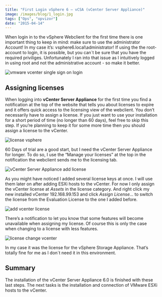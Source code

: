 ```yaml
---
title: "First Login vSphere 6 – vCSA (vCenter Server Appliance)"
image: /images/blog/1_login.jpg
tags: ["Ops", "opvizor"]
date: "2015-04-14"
---
```


When login in to the vSphere Webclient for the first time there is one important thing to keep in mind: make sure to use the administrator Account! In my case it’s: vsphere6.local\\administrator! If using the the root-account to login, it is possible, but you can´t be sure that you have the required priviliges. Unfortunately I ran into that issue as I intuitively logged in using root and not the administrative account - so make it better.

![vmware vcenter single sign on login](/images/blog/1_login.jpg)

## Assigning licenses

When logging into **vCenter Server Appliance** for the first time you find a notification at the top of the website that tells you about licenses to expire and it offers quick access to the licensing view of the webclient. You don’t necessarily have to assign a license. If you just want to use your installation for a short period of time (no longer than 60 days), feel free to skip this step. If you’re planning to keep it for some more time then you should assign a license to the vCenter.

![license vsphere](/images/blog/2_license.jpg)

60 Days of trial are a good start, but I need the vCenter Server Appliance for longer. To do so, I use the “Manage your licenses” at the top in the notification the webclient sends me to the licensing tab.

![vCenter Server Appliance add license](/images/blog/3_addlicenses.jpg)

As you might have noticed I added several license keys at once. I will use them later on after adding ESXi hosts to the vCenter. For now I only assign the vCenter license at _Assets_ in the license category. And right click my new installed vCenter 192.168.99.153 and click _Assign License…_ to switch the license from the Evaluation License to the one I added before.

![add vcenter license](/images/blog/4_addlicense_vcenter.jpg)

There’s a notification to let you know that some features will become unavailable when assigning my license. Of course this is only the case when changing to a license with less features.

![license change vcenter](/images/blog/5_licensechange.jpg)

In my case it was the license for the vSphere Storage Appliance. That’s totally fine for me as I don´t need it in this environment.

## Summary

The installation of the vCenter Server Appliance 6.0 is finished with these last steps. The next tasks is the installation and connection of VMware ESXi hosts to the vCenter.
